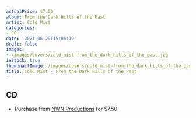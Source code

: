 ```yaml
---
actualPrice: $7.50
album: From the Dark Hills of the Past
artist: Cold Mist
categories:
- CD
date: '2021-06-29T15:06:19'
draft: false
images:
- /images/covers/cold_mist-from_the_dark_hills_of_the_past.jpg
inStock: true
thumbnailImage: /images/covers/cold_mist-from_the_dark_hills_of_the_past-thumb.jpg
title: Cold Mist - From the Dark Hills of the Past
---
```


## CD
* Purchase from [NWN Productions](http://shop.nwnprod.com/index.php?route=product/product&path=93&product_id=3284&sort=pd.name&order=ASC) for $7.50
